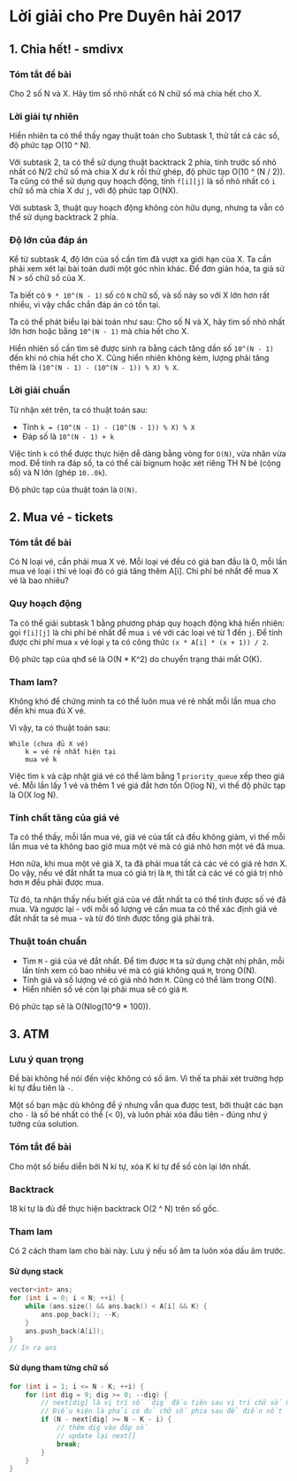 # Lời giải cho Pre Duyên hải 2017
## 1. Chia hết! - smdivx
### Tóm tắt đề bài
 Cho 2 số N và X. Hãy tìm số nhỏ nhất có N chữ số mà chia hết cho X.
### Lời giải tự nhiên
 Hiển nhiên ta có thể thấy ngay thuật toán cho Subtask 1, thử tất cả các số, độ phức tạp O(10 ^ N).

 Với subtask 2, ta có thể sử dụng thuật backtrack 2 phía, tính trước số nhỏ nhất có N/2 chữ số mà chia X dư k rồi thử ghép, độ phức tạp O(10 ^ (N / 2)). Ta cũng có thể sử dụng quy hoạch động, tính `f[i][j]` là số nhỏ nhất có `i` chữ số mà chia X dư `j`, với độ phức tạp O(NX).

 Với subtask 3, thuật quy hoạch động không còn hữu dụng, nhưng ta vẫn có thể sử dụng backtrack 2 phía.

### Độ lớn của đáp án
Kể từ subtask 4, độ lớn của số cần tìm đã vượt xa giới hạn của X. Ta cần phải xem xét lại bài toán dưới một góc nhìn khác. Để đơn giản hóa, ta giả sử N > số chữ số của X.

Ta biết có `9 * 10^(N - 1)` số có `N` chữ số, và số này so với X lớn hơn rất nhiều, vì vậy chắc chắn đáp án có tồn tại.

Ta có thể phát biểu lại bài toán như sau: Cho số N và X, hãy tìm số nhỏ nhất lớn hơn hoặc bằng `10^(N - 1)` mà chia hết cho X.

Hiển nhiên số cần tìm sẽ được sinh ra bằng cách tăng dần số `10^(N - 1)` đến khi nó chia hết cho X. Cũng hiển nhiên không kém, lượng phải tăng thêm là `(10^(N - 1) - (10^(N - 1)) % X) % X`.

### Lời giải chuẩn
Từ nhận xét trên, ta có thuật toán sau:
 - Tính `k = (10^(N - 1) - (10^(N - 1)) % X) % X`
 - Đáp số là `10^(N - 1) + k`

Việc tính `k` có thể được thực hiện dễ dàng bằng vòng for `O(N)`, vừa nhân vừa mod. Để tính ra đáp số, ta có thể cài bignum hoặc xét riêng TH N bé (cộng số) và N lớn (ghép `10..0k`).

Độ phức tạp của thuật toán là `O(N)`.

## 2. Mua vé - tickets
### Tóm tắt đề bài
Có N loại vé, cần phải mua X vé. Mỗi loại vé đều có giá ban đầu là 0, mỗi lần mua vé loại i thì vé loại đó có giá tăng thêm A[i]. Chi phí bé nhất để mua X vé là bao nhiêu?
### Quy hoạch động
Ta có thể giải subtask 1 bằng phương pháp quy hoạch động khá hiển nhiên: gọi `f[i][j]` là chi phí bé nhất để mua `i` vé với các loại vé từ 1 đến `j`. Để tính được chi phí mua `x` vé loại `y` ta có công thức `(x * A[i] * (x + 1)) / 2`.

Độ phức tạp của qhđ sẽ là O(N * K^2) do chuyển trạng thái mất O(K).

### Tham lam?
Không khó để chứng minh ta có thể luôn mua vé rẻ nhất mỗi lần mua cho đến khi mua đủ X vé.

Vì vậy, ta có thuật toán sau:
```
While (chưa đủ X vé)
	k = vé rẻ nhất hiện tại
	mua vé k
```

Việc tìm `k` và cập nhật giá vé có thể làm bằng 1 `priority_queue` xếp theo giá vé.
Mỗi lần lấy 1 vé và thêm 1 vé giá đắt hơn tốn O(log N), vì thế độ phức tạp là O(X log N).

### Tính chất tăng của giá vé
Ta có thể thấy, mỗi lần mua vé, giá vé của tất cả đều không giảm, vì thế mỗi lần mua vé ta không bao giờ mua một vé mà có giá nhỏ hơn một vé đã mua.

Hơn nữa, khi mua một vé giá X, ta đã phải mua tất cả các vé có giá rẻ hơn X. Do vậy, nếu vé đắt nhất ta mua có giá trị là `M`, thì tất cả các vé có giá trị nhỏ hơn `M` đều phải được mua.

Từ đó, ta nhận thấy nếu biết giá của vé đắt nhất ta có thể tính được số vé đã mua. Và ngược lại - với mỗi số lượng vé cần mua ta có thể xác định giá vé đắt nhất ta sẽ mua - và từ đó tính được tổng giá phải trả.

### Thuật toán chuẩn
 - Tìm `M` - giá của vé đắt nhất.
Để tìm được `M` ta sử dụng chặt nhị phân, mỗi lần tính xem có bao nhiêu vé mà có giá không quá `M`, trong O(N).
 - Tính giá và số lượng vé có giá nhỏ hơn `M`. Cũng có thể làm trong O(N).
 - Hiển nhiên số vé còn lại phải mua sẽ có giá `M`.

Độ phức tạp sẽ là O(Nlog(10^9 * 100)).

## 3. ATM
### Lưu ý quan trọng
Đề bài không hề nói đến việc không có số âm. Vì thế ta phải xét trường hợp kí tự đầu tiên là `-`.

Một số bạn mặc dù không để ý nhưng vẫn qua được test, bởi thuật các bạn cho `-` là số bé nhất có thể (< 0), và luôn phải xóa đầu tiên - đúng như ý tưởng của solution.
### Tóm tắt đề bài
Cho một số biểu diễn bởi N kí tự, xóa K kí tự để số còn lại lớn nhất.
### Backtrack
18 kí tự là đủ để thực hiện backtrack O(2 ^ N) trên số gốc.
### Tham lam
Có 2 cách tham lam cho bài này.
Lưu ý nếu số âm ta luôn xóa dấu âm trước.
#### Sử dụng stack
```c++
vector<int> ans;
for (int i = 0; i < N; ++i) {
	while (ans.size() && ans.back() < A[i] && K) {
		ans.pop_back(); --K;
	}
	ans.push_back(A[i]);
}
// In ra ans
```
#### Sử dụng tham từng chữ số
```c++
for (int i = 1; i <= N - K; ++i) {
	for (int dig = 9; dig >= 0; --dig) {
		// next[dig] là vị trí số `dig` đầu tiên sau vị trí chữ số mình chọn cuối cùng.
		// Điều kiện là phải có đủ chữ số phia sau để điền nốt
		if (N - next[dig] >= N - K - i) {
			// thêm dig vào đáp số
			// update lại next[]
			break;
		}
	}
}
```
